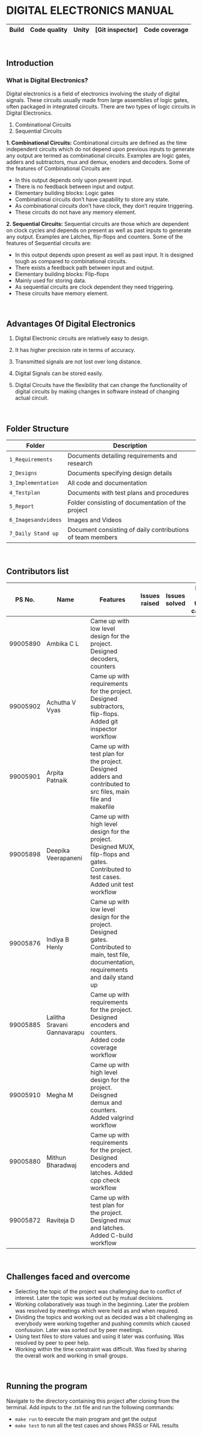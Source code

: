 # DIGITAL ELECTRONICS MANUAL
| Build | Code quality | Unity | [Git inspector] | Code coverage |
| --- | --- | --- | --- | --- |

<br/>

## Introduction
### What is Digital Electronics?


Digital electronics is a field of electronics involving the study of digital signals. These circuits usually  made from large assemblies of logic gates, often packaged in integrated circuits. There are two types of logic circuits in Digital Electronics.
1. Combinational Circuits
2. Sequential Circuits

**1. Combinational Circuits:**
Combinational circuits are defined as the time independent circuits which do not depend upon previous inputs to generate any output are termed as combinational circuits. Examples are logic gates, adders and subtractors, mux and demux, enoders and decoders. Some of the features of Combinational Circuits are:
* In this output depends only upon present input.
* There is no feedback between input and output.
* Elementary building blocks: Logic gates
* Combinational circuits don’t have capability to store any state.
* As combinational circuits don’t have clock, they don’t require triggering.
* These circuits do not have any memory element.

 **2. Sequential Circuits:**
Sequential circuits are those which are dependent on clock cycles and depends on present as well as past inputs to generate any output.
Examples are Latches, flip-flops and counters. Some of the features of Sequential circuits are:
* In this output depends upon present as well as past input.
It is designed tough as compared to combinational circuits.
* There exists a feedback path between input and output.
* Elementary building blocks: Flip-flops
* Mainly used for storing data.
* As sequential circuits are clock dependent they need triggering.
* These circuits have memory element.

<br/>

## Advantages Of Digital Electronics

1. Digital Electronic circuits are relatively easy to design.

2. It has higher precision rate in terms of accuracy.

3. Transmitted signals are not lost over long distance.

4. Digital Signals can be stored easily.

5. Digital Circuits have the flexibility that can change the functionality of digital circuits by making changes in software instead of changing actual circuit.
      
<br/>

## Folder Structure
Folder             | Description
-------------------| -----------------------------------------
`1_Requirements`   | Documents detailing requirements and research
`2_Designs`         | Documents specifying design details
`3_Implementation` | All code and documentation
`4_Testplan`      | Documents with test plans and procedures
`5_Report`        | Folder consisting of documentation of the project 
`6_Imagesandvideos`   | Images and Videos 
`7_Daily Stand up`   | Document consisting of daily contributions of team members 

<br/>

## Contributors list
| PS No. | Name | Features | Issues raised | Issues solved | No. of test cases | Test cases passed |
| --- | --- | --- | --- | --- | --- | --- |
| 99005890 | Ambika C L | Came up with low level design for the project. Designed decoders, counters |
| 99005902 | Achutha V Vyas | Came up with requirements for the project. Designed subtractors, flip-flops. Added git inspector workflow|
| 99005901 | Arpita Patnaik | Came up with test plan for the project. Designed adders and contributed to src files, main file and makefile|
| 99005898 | Deepika Veerapaneni | Came up with high level design for the project. Designed MUX, filp-flops and gates. Contributed to test cases. Added unit test workflow|
| 99005876 | Indiya B Henly | Came up with low level design for the project. Designed gates. Contributed to main, test file, documentation, requirements and daily stand up |
| 99005885 | Lalitha Sravani Gannavarapu | Came up with requirements for the project. Designed encoders and counters. Added code coverage workflow |
| 99005910 | Megha M | Came up with high level design for the project. Deisgned demux and counters. Added valgrind workflow |
| 99005880 | Mithun Bharadwaj | Came up with requirements for the project. Designed encoders and latches. Added cpp check workflow |
| 99005872 | Raviteja D | Came up with test plan for the project. Designed mux and latches. Added C-build workflow |
<br/>

## Challenges faced and overcome
* Selecting the topic of the project was challenging due to conflict of interest. Later the topic was sorted out by mutual decisions.
* Working collaboratively was tough in the beginning. Later the problem was resolved by meetings which were held as and when required. 
* Dividing the topics and working out as decided was a bit challenging as everybody were working together and pushing commits which caused confusuion. Later was sorted out by peer meetings.
* Using text files to store values and using it later was confusing. Was resolved by peer to peer help.
* Working within the time constraint was difficult. Was fixed by sharing the overall work and working in small groups.

<br/>

## Running the program
Navigate to the directory containing this project after cloning from the terminal. Add inputs to the .txt file and run the following commands:
* `make run` to execute the main program and get the output
* `make test` to run all the test cases and shows PASS or FAIL results

















